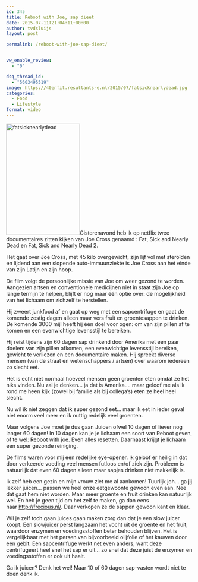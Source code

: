 ```yaml
---
id: 345
title: Reboot with Joe, sap dieet
date: 2015-07-11T21:04:11+00:00
author: tvdsluijs
layout: post

permalink: /reboot-with-joe-sap-dieet/


vw_enable_review:
  - "0"

dsq_thread_id:
  - "5603495519"
image: https://40enfit.resultants-e.nl/2015/07/fatsicknearlydead.jpg
categories:
  - Food
  - Lifestyle
format: video
---
```

[<img class="alignleft wp-image-346 size-medium" src="https://40enfit.resultants-e.nl/2015/07/fatsicknearlydead-198x300.jpg" alt="fatsicknearlydead" width="198" height="300" srcset="https://40enfit.resultants-e.nl/2015/07/fatsicknearlydead-198x300.jpg 198w, https://40enfit.resultants-e.nl/2015/07/fatsicknearlydead.jpg 396w" sizes="(max-width: 198px) 100vw, 198px" />](https://40enfit.resultants-e.nl/2015/07/fatsicknearlydead.jpg)Gisterenavond heb ik op netflix twee documentaires zitten kijken van Joe Cross genaamd : Fat, Sick and Nearly Dead en Fat, Sick and Nearly Dead 2.

Het gaat over Joe Cross, met 45 kilo overgewicht, zijn lijf vol met steroïden en lijdend aan een slopende auto-immuunziekte is Joe Cross aan het einde van zijn Latijn en zijn hoop.

De film volgt de persoonlijke missie van Joe om weer gezond te worden. Aangezien artsen en conventionele medicijnen niet in staat zijn Joe op lange termijn te helpen, blijft er nog maar één optie over: de mogelijkheid van het lichaam om zichzelf te herstellen.

Hij zweert junkfood af en gaat op weg met een sapcentrifuge en gaat de komende zestig dagen alleen maar vers fruit en groentesappen te drinken. De komende 3000 mijl heeft hij één doel voor ogen: om van zijn pillen af te komen en een evenwichtige levensstijl te bereiken.

Hij reist tijdens zijn 60 dagen sap drinkend door Amerika met een paar doelen: van zijn pillen afkomen, een evenwichtige levensstijl bereiken, gewicht te verliezen en een documentaire maken. Hij spreekt diverse mensen (van de straat en wetenschappers / artsen) over waarom iedereen zo slecht eet.

Het is echt niet normaal hoeveel mensen geen groenten eten omdat ze het niks vinden. Nu zal je denken&#8230; ja dat is Amerika&#8230;. maar geloof me als ik rond me heen kijk (zowel bij familie als bij collega&#8217;s) eten ze heel heel slecht.

Nu wil ik niet zeggen dat ik super gezond eet&#8230; maar ik eet in ieder geval niet enorm veel meer en ik nuttig redelijk veel groenten.

Maar volgens Joe moet je dus gaan Juicen ofwel 10 dagen of liever nog langer 60 dagen! In 10 dagen kan je je lichaam een soort van Reboot geven, of te wel: <a href="http://www.rebootwithjoe.com/" target="_blank">Reboot with joe</a>. Even alles resetten. Daarnaast krijgt je lichaam een super gezonde reiniging.

De films waren voor mij een redelijke eye-opener. Ik geloof er heilig in dat door verkeerde voeding veel mensen futloos en/of ziek zijn. Probleem is natuurlijk dat even 60 dagen alleen maar sapjes drinken niet makkelijk is.

Ik zelf heb een gezin en mijn vrouw ziet me al aankomen! Tuurlijk joh&#8230; ga jij lekker juicen&#8230; passen we heel onze eetgewoonte gewoon even aan. Nee dat gaat hem niet worden. Maar meer groente en fruit drinken kan natuurlijk wel. En heb je geen tijd om het zelf te maken, ga dan eens naar http://frecious.nl/. Daar verkopen ze de sappen gewoon kant en klaar.

Wil je zelf toch gaan juices gaan maken zorg dan dat je een slow juicer koopt. Een slowjuicer perst langzaam het vocht uit de groente en het fruit, waardoor enzymen en voedingsstoffen beter behouden blijven. Het is vergelijkbaar met het persen van bijvoorbeeld olijfolie of het kauwen door een gebit. Een sapcentrifuge werkt net even anders, want deze centrifugeert heel snel het sap er uit&#8230; zo snel dat deze juist de enzymen en voedingsstoffen er ook uit haalt.

Ga ik juicen? Denk het wel! Maar 10 of 60 dagen sap-vasten wordt niet te doen denk ik.